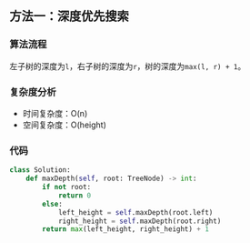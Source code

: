 ## 方法一：深度优先搜索

### 算法流程

左子树的深度为`l`，右子树的深度为`r`，树的深度为`max(l, r) + 1`。

### 复杂度分析

* 时间复杂度：O(n)
* 空间复杂度：O(height)

### 代码

``` python
class Solution:
    def maxDepth(self, root: TreeNode) -> int:
        if not root:
            return 0
        else:
            left_height = self.maxDepth(root.left)
            right_height = self.maxDepth(root.right)
        return max(left_height, right_height) + 1
```


